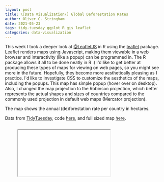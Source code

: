 ```yaml
---
layout: post
title: \[Data Visualization\] Global Deforestation Rates
author: Oliver C. Stringham
date: 2021-05-23
tags: tidy-tuesday ggplot R gis leaflet
categories: data-visualization
---
```



This week I took a deeper look at [@LeafletJS](https://twitter.com/LeafletJS) in R using the [leaflet](https://github.com/rstudio/leaflet) package. Leaflet renders maps using Javascript, making them viewable in a web browser and interactivity (like a popup) can be programmed in. The R package allows it all to be done neatly in R :) I'd like to get better at producing these types of maps for viewing on web pages, so you might see more in the future. Hopefully,  they become more aesthetically pleasing as I practice. I'd like to investigate CSS to customize the aesthetics of the maps, including the popups. This map has simple popup (hover over on desktop). Also, I changed the map projection to the Robinson projection, which better represents the actual shapes and sizes of countries compared to the commonly used projection in default web maps (Mercator projection).

The map shows the annual (de)forestation rate per country in hectares. 

Data from [TidyTuesday](https://github.com/rfordatascience/tidytuesday/blob/master/data/2021/2021-04-06/readme.md
), code [here](https://github.com/ocstringham/tidy_tuesday/blob/main/scripts/2021-04-06-deforestation.R), and full sized map [here](assets/html-widgets/deforestation.html).

<div class="container">    
    <div class="columns is-centered is-mobile">
    <div class="column"> 
        <figure class="image is-3by2">
            <iframe class='has-ratio' 
                src="assets/html-widgets/deforestation.html">
            </iframe>
        </figure>
    </div>
    </div>
</div>